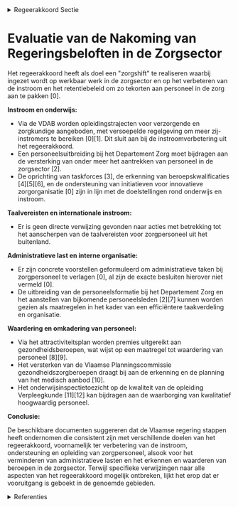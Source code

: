 

<details>
        <summary>Regeerakkoord Sectie </summary>
        <p>1.2.3.5 Zorgberoepen De Vlaamse regering wil werk maken van een zorgshift. We blijven daarvoor inzetten op werkbaar werk in de zorgsector. Samen met de beleidsdomeinen Werk en Onderwijs voeren een geïntegreerde aanpak om de instroom binnen de zorgsector te ver groten en het retentiebeleid te verbeteren om aan de nijpende vraag naar personeel tegemoet te komen. Het indammen van uitstroom is immers even essentieel als het versterken van de (zij)instroom. We maken – samen met het beleidsdomein Werk - prioritair werk van een gedetailleerd en betrouwbaar kadaster van de gezond-heidszorgberoepen, waarbij we ook moni-toren naar instroom en uitstroom. De instroom van zorgpersoneel kan ook uit het buitenland komen, maar in het kader van de patiëntveiligheid leggen we taalvereisten op. Daarbij is de kennis van het Nederlands een vereiste om zorg behoevenden in de eigen taal te helpen. Goede zorg begint namelijk met een goede communicatie tussen zorg-verstrekker en patiënt, cliënt, oudere en zijn/haar omgeving. Sociale ondernemers moeten op vlak van waardering en omkadering van personeel meer mogelijkheden krijgen zodat ze geactiveerd en gefaciliteerd worden om werken in de zorg aantrekkelijker te kunnen maken, vb. via innovatieve arbeidsorgani-satie. We ondersteunen initiatieven met betrekking tot innovatieve zorgorganisatie die aantoonbaar de werkdruk verlichten. We voorzien een grondige verlaging van administratieve taken bij het zorgperso-neel. De verzelfstandigde agentschappen en het departement formuleren halfjaarlijks concrete voorstellen om administratieve verplichtingen af te schaffen, te vereenvou-digen of te integreren. Er is ook nood aan doorgedreven taakuitzuivering tussen de zorgberoepen onderling. We behouden de leerladder in de zorg zoals die nu bestaat, met een volwaardig eigen profiel en takenpakket voor de HBO5- verpleegkunde opgemaakt met vertegen-woordigers van HBO5-verpleegkundigen en de sector. We ijveren er voor dat dit eigen profiel verankerd wordt in de federale wet op de gezondheidsberoepen en geven dit eigen profiel vorm in een gemengde commissie Vlaams (onderwijs/welzijn) en federaal (volksgezondheid). We maken de onderwijs-inspectie verantwoordelijk voor het toezicht op de kwaliteit van de opleiding.. </p>
        </details> 

# Evaluatie van de Nakoming van Regeringsbeloften in de Zorgsector

Het regeerakkoord heeft als doel een "zorgshift" te realiseren waarbij ingezet wordt op werkbaar werk in de zorgsector en op het verbeteren van de instroom en het retentiebeleid om zo tekorten aan personeel in de zorg aan te pakken \[0\].

**Instroom en onderwijs:**

- Via de VDAB worden opleidingstrajecten voor verzorgende en zorgkundige aangeboden, met versoepelde regelgeving om meer zij-instromers te bereiken \[0\]\[1\]. Dit sluit aan bij de instroomverbetering uit het regeerakkoord.
- Een personeelsuitbreiding bij het Departement Zorg moet bijdragen aan de versterking van onder meer het aantrekken van personeel in de zorgsector \[2\].
- De oprichting van taskforces \[3\], de erkenning van beroepskwalificaties \[4\]\[5\]\[6\], en de ondersteuning van initiatieven voor innovatieve zorgorganisatie \[0\] zijn in lijn met de doelstellingen rond onderwijs en instroom.

**Taalvereisten en internationale instroom:**

- Er is geen directe verwijzing gevonden naar acties met betrekking tot het aanscherpen van de taalvereisten voor zorgpersoneel uit het buitenland.

**Administratieve last en interne organisatie:**

- Er zijn concrete voorstellen geformuleerd om administratieve taken bij zorgpersoneel te verlagen \[0\], al zijn de exacte besluiten hierover niet vermeld \[0\].
- De uitbreiding van de personeelsformatie bij het Departement Zorg en het aanstellen van bijkomende personeelsleden \[2\]\[7\] kunnen worden gezien als maatregelen in het kader van een efficiëntere taakverdeling en organisatie.

**Waardering en omkadering van personeel:**

- Via het attractiviteitsplan worden premies uitgereikt aan gezondheidsberoepen, wat wijst op een maatregel tot waardering van personeel \[8\]\[9\].
- Het versterken van de Vlaamse Planningscommissie gezondheidszorgberoepen draagt bij aan de erkenning en de planning van het medisch aanbod \[10\].
- Het onderwijsinspectietoezicht op de kwaliteit van de opleiding Verpleegkunde \[11\]\[12\] kan bijdragen aan de waarborging van kwalitatief hoogwaardig personeel.

**Conclusie:**

De beschikbare documenten suggereren dat de Vlaamse regering stappen heeft ondernomen die consistent zijn met verschillende doelen van het regeerakkoord, voornamelijk ter verbetering van de instroom, ondersteuning en opleiding van zorgpersoneel, alsook voor het verminderen van administratieve lasten en het erkennen en waarderen van beroepen in de zorgsector. Terwijl specifieke verwijzingen naar alle aspecten van het regeerakkoord mogelijk ontbreken, lijkt het erop dat er vooruitgang is geboekt in de genoemde gebieden.

<details>
        <summary> Referenties</summary>
        **[\[0\]](http://themis.vlaanderen.be/id/resource/bc9810b0-4926-11ec-94bb-99a9d1e168fe)** : **(2020-11-20)** VDAB-opleiding verzorgende en zorgkundige: financiering Voorontwerp van besluit van de Vlaamse Regering over de mandatering en steunmodaliteiten voor de organisatie van de VDAB-opleiding tot verzorgen... 

**[\[1\]](http://themis.vlaanderen.be/id/resource/7c2320d0-4924-11ec-94bb-99a9d1e168fe)** : **(2021-03-26)** Nieuw financieel kader VDAB-opleiding verzorgende en zorgkundige Ontwerpbesluit van de Vlaamse Regering over de mandatering en steunmodaliteiten voor de organisatie van de VDAB-opleiding tot verzorgen... 

**[\[2\]](http://themis.vlaanderen.be/id/nieuwsbericht/65814B2CE2E2C9E5814C1C80)** : **(2023-12-22)** Personeelsuitbreiding met 28 VTE bij het Departement Zorg met het oog op een efficiënte en kwalitatieve uitvoering van bijkomende opdrachten   Met het oog op een efficiënte en kwalitatieve uitvoering ... 

**[\[3\]](http://themis.vlaanderen.be/id/resource/8e96d530-4925-11ec-94bb-99a9d1e168fe)** : **(2021-01-08)** Oprichting taskforce gericht op versterking kwaliteit opleiding Zorgkundige 

**[\[4\]](http://themis.vlaanderen.be/id/resource/74aefce0-4927-11ec-94bb-99a9d1e168fe)** : **(2020-09-18)** Erkenning 8 beroepskwalificaties 8 ontwerpbesluiten van de Vlaamse Regering houdende de erkenning van de beroepskwalificaties dierverpleegkundige, begeleider in de sociale economie, polyvalent post- e... 

**[\[5\]](http://themis.vlaanderen.be/id/resource/cfa5dad0-492a-11ec-94bb-99a9d1e168fe)** : **(2020-02-07)** Erkenning beroepskwalificatie Verzorgende Ontwerpbesluit van de Vlaamse Regering tot erkenning van de beroepskwalificatie verzorgende  Het decreet over de Vlaamse kwalificatiestructuur bepaalt dat de ... 

**[\[6\]](http://themis.vlaanderen.be/id/nieuwsbrief-info/60DDDAA8364ED9000800040F)** : **(2021-07-02)** Functiemodel zorg en verpleegkunde 

**[\[7\]](http://themis.vlaanderen.be/id/nieuwsbericht/65819205E2E2C9E5814C22B2)** : **(2023-12-22)** Versterking dienstverlening beleidsdomein Onderwijs en Vorming: personeelsuitbreiding met 12 koppen   De Vlaamse Regering kan op gemotiveerde vraag van de bevoegde vakminister en na het doorlopen van ... 

**[\[8\]](http://themis.vlaanderen.be/id/nieuwsbrief-info/61AF562D364ED90009000633)** : **(2021-12-10)** Uitvoering attractiviteitsplan gezondheidsberoepen: premies titels en bijzondere beroepsbekwaamheden Ontwerpbesluit van de Vlaamse Regering tot wijziging van het besluit van de Vlaamse Regering van 15... 

**[\[9\]](http://themis.vlaanderen.be/id/nieuwsbrief-info/61669DE7364ED90009000496)** : **(2021-10-15)** Uitvoering attractiviteitsplan gezondheidsberoepen: premies titels en bijzondere beroepsbekwaamheden Voorontwerp van besluit van de Vlaamse Regering tot wijziging van het besluit van de Vlaamse Regeri... 

**[\[10\]](http://themis.vlaanderen.be/id/resource/d504af60-8a7a-11ec-b92e-970acd8c80b9)** : **(2020-10-30)** Oprichting, werking, samenstelling en organisatie van de Vlaamse Planningscommissie gezondheidszorgberoepen Ontwerpbesluit van de Vlaamse Regering over de planning van het medisch aanbod  Door de Zesd... 

**[\[11\]](http://themis.vlaanderen.be/id/nieuwsbrief-info/60DAE534364ED90008000352)** : **(2021-07-02)** Beoordelingskader opleiding Verpleegkunde hoger beroepsonderwijs (hbo5) Voorontwerp van besluit van de Vlaamse Regering tot goedkeuring van het beoordelingskader hbo5 voor de opleiding Verpleegkunde v... 

**[\[12\]](http://themis.vlaanderen.be/id/nieuwsbrief-info/6138B8AE364ED900080001DB)** : **(2021-09-10)** Beoordelingskader opleiding Verpleegkunde hoger beroepsonderwijs (hbo5) Ontwerpbesluit van de Vlaamse Regering tot goedkeuring van het beoordelingskader hbo5 voor de opleiding Verpleegkunde van het ho... 
        </details> 

